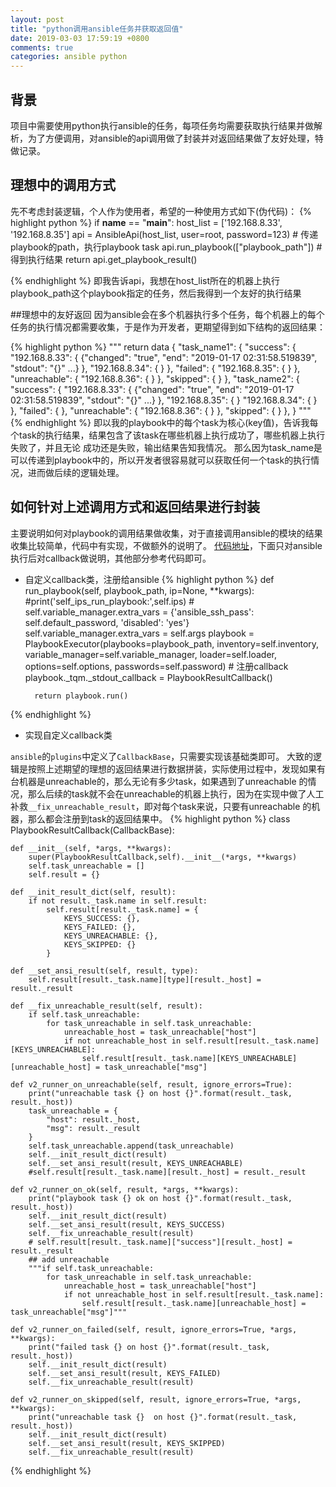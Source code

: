 ```yaml
---
layout: post
title: "python调用ansible任务并获取返回值"
date: 2019-03-03 17:59:19 +0800
comments: true
categories: ansible python
---
```


## 背景
项目中需要使用python执行ansible的任务，每项任务均需要获取执行结果并做解析，为了方便调用，对ansible的api调用做了封装并对返回结果做了友好处理，特做记录。
## 理想中的调用方式
先不考虑封装逻辑，个人作为使用者，希望的一种使用方式如下(伪代码)：
{% highlight python %}
if __name__ == "__main__":
    host_list = ['192.168.8.33', '192.168.8.35']
    api = AnsibleApi(host_list, user=root, password=123)
    # 传递playbook的path，执行playbook task
    api.run_playbook(["playbook_path"])
    # 得到执行结果
    return api.get_playbook_result()

{% endhighlight %}
即我告诉api，我想在host_list所在的机器上执行playbook_path这个playbook指定的任务，然后我得到一个友好的执行结果

##理想中的友好返回
因为ansible会在多个机器执行多个任务，每个机器上的每个任务的执行情况都需要收集，于是作为开发者，更期望得到如下结构的返回结果：
<!--more-->
{% highlight python %}
    """
    return data
    {
            "task_name1": {
                "success": {
                    "192.168.8.33": {
                        {"changed": "true", "end": "2019-01-17 02:31:58.519839", "stdout": "{}" ...}
                    },
                    "192.168.8.34": {
                    }
                },
                "failed": {
                    "192.168.8.35": {
                    }
                },
                "unreachable": {
                    "192.168.8.36": {
                    }
                },
                "skipped": {
                }
            },
            "task_name2": {
                "success": {
                    "192.168.8.33": {
                        {"changed": "true", "end": "2019-01-17 02:31:58.519839", "stdout": "{}" ...}
                    },
                    "192.168.8.35": {
                    }
                    "192.168.8.34": {
                    }
                },
                "failed": {
                },
                "unreachable": {
                    "192.168.8.36": {
                    }
                },
                "skipped": {
                }
            },
        }
    """
{% endhighlight %}
即以我的playbook中的每个task为核心(key值)，告诉我每个task的执行结果，结果包含了该task在哪些机器上执行成功了，哪些机器上执行失败了，并且无论
成功还是失败，输出结果告知我情况。
那么因为task_name是可以传递到playbook中的，所以开发者很容易就可以获取任何一个task的执行情况，进而做后续的逻辑处理。

## 如何针对上述调用方式和返回结果进行封装
主要说明如何对playbook的调用结果做收集，对于直接调用ansible的模块的结果收集比较简单，代码中有实现，不做额外的说明了。
[代码地址](https://github.com/liyongxin/case-python/blob/master/ansible/api.py)，下面只对ansible执行后对callback做说明，其他部分参考代码即可。

- 自定义callback类，注册给ansible
{% highlight python %}
    def run_playbook(self, playbook_path, ip=None, **kwargs):
        #print('self_ips_run_playbook:',self.ips)
        # self.variable_manager.extra_vars = {'ansible_ssh_pass': self.default_password, 'disabled': 'yes'}
        self.variable_manager.extra_vars = self.args
        playbook = PlaybookExecutor(playbooks=playbook_path,
                                    inventory=self.inventory,
                                    variable_manager=self.variable_manager,
                                    loader=self.loader,
                                    options=self.options,
                                    passwords=self.password)
        # 注册callback
        playbook._tqm._stdout_callback = PlaybookResultCallback()

        return playbook.run()
{% endhighlight %}

- 实现自定义callback类

`ansible`的`plugins`中定义了`CallbackBase`，只需要实现该基础类即可。
大致的逻辑是按照上述期望的理想的返回结果进行数据拼装，实际使用过程中，发现如果有台机器是unreachable的，那么无论有多少task，如果遇到了unreachable
的情况，那么后续的task就不会在unreachable的机器上执行，因为在实现中做了人工补救`__fix_unreachable_result`，即对每个task来说，只要有unreachable
的机器，那么都会注册到task的返回结果中。
{% highlight python %}
class PlaybookResultCallback(CallbackBase):

    def __init__(self, *args, **kwargs):
        super(PlaybookResultCallback,self).__init__(*args, **kwargs)
        self.task_unreachable = []
        self.result = {}

    def __init_result_dict(self, result):
        if not result._task.name in self.result:
            self.result[result._task.name] = {
                KEYS_SUCCESS: {},
                KEYS_FAILED: {},
                KEYS_UNREACHABLE: {},
                KEYS_SKIPPED: {}
            }

    def __set_ansi_result(self, result, type):
        self.result[result._task.name][type][result._host] = result._result

    def __fix_unreachable_result(self, result):
        if self.task_unreachable:
            for task_unreachable in self.task_unreachable:
                unreachable_host = task_unreachable["host"]
                if not unreachable_host in self.result[result._task.name][KEYS_UNREACHABLE]:
                    self.result[result._task.name][KEYS_UNREACHABLE][unreachable_host] = task_unreachable["msg"]

    def v2_runner_on_unreachable(self, result, ignore_errors=True):
        print("unreachable task {} on host {}".format(result._task, result._host))
        task_unreachable = {
            "host": result._host,
            "msg": result._result
        }
        self.task_unreachable.append(task_unreachable)
        self.__init_result_dict(result)
        self.__set_ansi_result(result, KEYS_UNREACHABLE)
        #self.result[result._task.name][result._host] = result._result

    def v2_runner_on_ok(self, result, *args, **kwargs):
        print("playbook task {} ok on host {}".format(result._task, result._host))
        self.__init_result_dict(result)
        self.__set_ansi_result(result, KEYS_SUCCESS)
        self.__fix_unreachable_result(result)
        # self.result[result._task.name]["success"][result._host] = result._result
        ## add unreachable
        """if self.task_unreachable:
            for task_unreachable in self.task_unreachable:
                unreachable_host = task_unreachable["host"]
                if not unreachable_host in self.result[result._task.name]:
                    self.result[result._task.name][unreachable_host] = task_unreachable["msg"]"""

    def v2_runner_on_failed(self, result, ignore_errors=True, *args, **kwargs):
        print("failed task {} on host {}".format(result._task, result._host))
        self.__init_result_dict(result)
        self.__set_ansi_result(result, KEYS_FAILED)
        self.__fix_unreachable_result(result)

    def v2_runner_on_skipped(self, result, ignore_errors=True, *args, **kwargs):
        print("unreachable task {}  on host {}".format(result._task, result._host))
        self.__init_result_dict(result)
        self.__set_ansi_result(result, KEYS_SKIPPED)
        self.__fix_unreachable_result(result)
{% endhighlight %}
